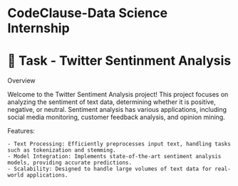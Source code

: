 # CodeClause-Data Science Internship
# 📌 Task - Twitter Sentinment Analysis

Overview

Welcome to the Twitter Sentiment Analysis project! This project focuses on analyzing the sentiment of text data, determining whether it is positive, negative, or neutral. Sentiment analysis has various applications, including social media monitoring, customer feedback analysis, and opinion mining.

Features:

    - Text Processing: Efficiently preprocesses input text, handling tasks such as tokenization and stemming.
    - Model Integration: Implements state-of-the-art sentiment analysis models, providing accurate predictions.
    - Scalability: Designed to handle large volumes of text data for real-world applications.
